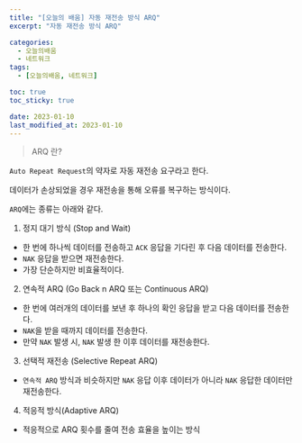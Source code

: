 ```yaml
---
title: "[오늘의 배움] 자동 재전송 방식 ARQ"
excerpt: "자동 재전송 방식 ARQ"

categories:
  - 오늘의배움
  - 네트워크
tags:
  - [오늘의배움, 네트워크]

toc: true
toc_sticky: true

date: 2023-01-10
last_modified_at: 2023-01-10
---
```


> ARQ 란?

`Auto Repeat Request`의 약자로 자동 재전송 요구라고 한다.

데이터가 손상되었을 경우 재전송을 통해 오류를 복구하는 방식이다.

`ARQ`에는 종류는 아래와 같다.

1. 정지 대기 방식 (Stop and Wait)

- 한 번에 하나씩 데이터를 전송하고 `ACK` 응답을 기다린 후 다음 데이터를 전송한다.
- `NAK` 응답을 받으면 재전송한다.
- 가장 단순하지만 비효율적이다.

2. 연속적 ARQ (Go Back n ARQ 또는 Continuous ARQ)

- 한 번에 여러개의 데이터를 보낸 후 하나의 확인 응답을 받고 다음 데이터를 전송한다.
- `NAK`을 받을 때까지 데이터를 전송한다.
- 만약 `NAK` 발생 시, `NAK` 발생 한 이후 데이터를 재전송한다.

3. 선택적 재전송 (Selective Repeat ARQ)

- `연속적 ARQ` 방식과 비슷하지만 `NAK` 응답 이후 데이터가 아니라 `NAK` 응답한 데이터만 재전송한다.

4. 적응적 방식(Adaptive ARQ)

- 적응적으로 ARQ 횟수를 줄여 전송 효율을 높이는 방식
